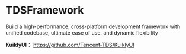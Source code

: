 # TDSFramework 
Build a high-performance, cross-platform development framework with unified codebase, ultimate ease of use, and dynamic flexibility

**KuiklyUI：** https://github.com/Tencent-TDS/KuiklyUI
